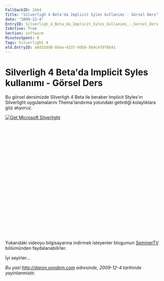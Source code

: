 ```yaml
---
FallbackID: 2464
Title: "Silverligh 4 Beta'da Implicit Syles kullanımı - Görsel Ders"
date: "2009-12-4"
EntryID: Silverligh_4_Beta_da_Implicit_Syles_kullanimi_-_Gorsel_Ders
IsActive: True
Section: software
MinutesSpent: 0
Tags: Silverlight 4
old.EntryID: a0d32dd0-8dea-4337-9db8-564c470f8b41
---
```

# Silverligh 4 Beta'da Implicit Syles kullanımı - Görsel Ders
Bu görsel dersimizde Silverligh 4 Beta ile beraber Implicit Styles'ın
Silverlight uygulamalarını Thema'landırma yolundaki getirdiği
kolaylıklara göz atıyoruz.

<div style="width:512px;height:384px;">

[![Get Microsoft
Silverlight](http://go2.microsoft.com/fwlink/?LinkId=108181)](http://go2.microsoft.com/fwlink/?LinkID=124807)

</div>

Yukarıdaki videoyu bilgisayarına indirmek isteyenler blogumun
[SeminerTV](http://daron.yondem.com/tr/formatpage.aspx?path=seminertv.format.html#GorselDersler)
bölümünden faydalanabilirler.

İyi seyirler...



*Bu yazi http://daron.yondem.com adresinde, 2009-12-4 tarihinde yayinlanmistir.*
